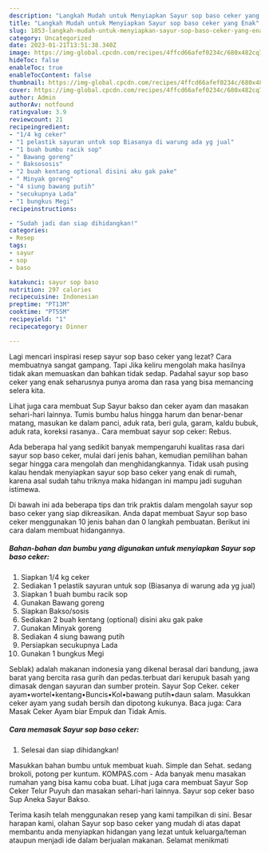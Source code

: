 ```yaml
---
description: "Langkah Mudah untuk Menyiapkan Sayur sop baso ceker yang Enak"
title: "Langkah Mudah untuk Menyiapkan Sayur sop baso ceker yang Enak"
slug: 1853-langkah-mudah-untuk-menyiapkan-sayur-sop-baso-ceker-yang-enak
category: Uncategorized
date: 2023-01-21T13:51:38.340Z
image: https://img-global.cpcdn.com/recipes/4ffcd66afef0234c/680x482cq70/sayur-sop-baso-ceker-foto-resep-utama.jpg
hideToc: false
enableToc: true
enableTocContent: false
thumbnail: https://img-global.cpcdn.com/recipes/4ffcd66afef0234c/680x482cq70/sayur-sop-baso-ceker-foto-resep-utama.jpg
cover: https://img-global.cpcdn.com/recipes/4ffcd66afef0234c/680x482cq70/sayur-sop-baso-ceker-foto-resep-utama.jpg
author: Admin
authorAv: notfound
ratingvalue: 3.9
reviewcount: 21
recipeingredient:
- "1/4 kg ceker"
- "1 pelastik sayuran untuk sop Biasanya di warung ada yg jual"
- "1 buah bumbu racik sop"
- " Bawang goreng"
- " Baksososis"
- "2 buah kentang optional disini aku gak pake"
- " Minyak goreng"
- "4 siung bawang putih"
- "secukupnya Lada"
- "1 bungkus Megi"
recipeinstructions:

- "Sudah jadi dan siap dihidangkan!"
categories:
- Resep
tags:
- sayur
- sop
- baso

katakunci: sayur sop baso 
nutrition: 297 calories
recipecuisine: Indonesian
preptime: "PT13M"
cooktime: "PT55M"
recipeyield: "1"
recipecategory: Dinner

---
```



Lagi mencari inspirasi resep sayur sop baso ceker yang lezat? Cara membuatnya sangat gampang. Tapi Jika keliru mengolah maka hasilnya tidak akan memuaskan dan bahkan tidak sedap. Padahal sayur sop baso ceker yang enak seharusnya punya aroma dan rasa yang bisa memancing selera kita.


Lihat juga cara membuat Sup Sayur bakso dan ceker ayam dan masakan sehari-hari lainnya. Tumis bumbu halus hingga harum dan benar-benar matang, masukan ke dalam panci, aduk rata, beri gula, garam, kaldu bubuk, aduk rata, koreksi rasanya.. Cara membuat sayur sop ceker: Rebus.

Ada beberapa hal yang sedikit banyak mempengaruhi kualitas rasa dari sayur sop baso ceker, mulai dari jenis bahan, kemudian pemilihan bahan segar hingga cara mengolah dan menghidangkannya. Tidak usah pusing kalau hendak menyiapkan sayur sop baso ceker yang enak di rumah, karena asal sudah tahu triknya maka hidangan ini mampu jadi suguhan istimewa.


Di bawah ini ada beberapa tips dan trik praktis dalam mengolah sayur sop baso ceker yang siap dikreasikan. Anda dapat membuat Sayur sop baso ceker menggunakan 10 jenis bahan dan 0 langkah pembuatan. Berikut ini cara dalam membuat hidangannya.

<!--inarticleads1-->

##### Bahan-bahan dan bumbu yang digunakan untuk menyiapkan Sayur sop baso ceker:

1. Siapkan 1/4 kg ceker
1. Sediakan 1 pelastik sayuran untuk sop (Biasanya di warung ada yg jual)
1. Siapkan 1 buah bumbu racik sop
1. Gunakan  Bawang goreng
1. Siapkan  Bakso/sosis
1. Sediakan 2 buah kentang (optional) disini aku gak pake
1. Gunakan  Minyak goreng
1. Sediakan 4 siung bawang putih
1. Persiapkan secukupnya Lada
1. Gunakan 1 bungkus Megi


Seblak) adalah makanan indonesia yang dikenal berasal dari bandung, jawa barat yang bercita rasa gurih dan pedas.terbuat dari kerupuk basah yang dimasak dengan sayuran dan sumber protein. Sayur Sop Ceker. ceker ayam•wortel•kentang•Buncis•Kol•bawang putih•daun salam. Masukkan ceker ayam yang sudah bersih dan dipotong kukunya. Baca juga: Cara Masak Ceker Ayam biar Empuk dan Tidak Amis. 

<!--inarticleads2-->

##### Cara memasak Sayur sop baso ceker:


1. Selesai dan siap dihidangkan!

Masukkan bahan bumbu untuk membuat kuah. Simple dan Sehat. sedang brokoli, potong per kuntum. KOMPAS.com - Ada banyak menu masakan rumahan yang bisa kamu coba buat. Lihat juga cara membuat Sayur Sop Ceker Telur Puyuh dan masakan sehari-hari lainnya. Sayur sop ceker baso Sup Aneka Sayur Bakso. 

Terima kasih telah menggunakan resep yang kami tampilkan di sini. Besar harapan kami, olahan Sayur sop baso ceker yang mudah di atas dapat membantu anda menyiapkan hidangan yang lezat untuk keluarga/teman ataupun menjadi ide dalam berjualan makanan. Selamat menikmati
